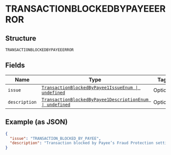 
# TRANSACTIONBLOCKEDBYPAYEEERROR

## Structure

`TRANSACTIONBLOCKEDBYPAYEEERROR`

## Fields

| Name | Type | Tags | Description |
|  --- | --- | --- | --- |
| `issue` | [`TransactionBlockedByPayee1IssueEnum \| undefined`](../../doc/models/transaction-blocked-by-payee-1-issue-enum.md) | Optional | - |
| `description` | [`TransactionBlockedByPayee1DescriptionEnum \| undefined`](../../doc/models/transaction-blocked-by-payee-1-description-enum.md) | Optional | - |

## Example (as JSON)

```json
{
  "issue": "TRANSACTION_BLOCKED_BY_PAYEE",
  "description": "Transaction blocked by Payee’s Fraud Protection settings."
}
```

